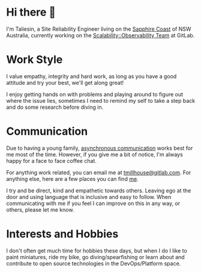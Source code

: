 # Hi there 👋

I'm Taliesin, a Site Reliability Engineer living on the [Sapphire Coast](https://www.sapphirecoast.com.au) of NSW Australia, currently working on the [Scalability::Observability Team](https://handbook.gitlab.com/handbook/engineering/infrastructure/team/scalability/observability) at GitLab.

# Work Style

I value empathy, integrity and hard work, as long as you have a good attitude and try your best, we'll get along great!

I enjoy getting hands on with problems and playing around to figure out where the issue lies, sometimes I need to remind my self to take a step back and do some research before diving in.

# Communication

Due to having a young family, [asynchronous communication](https://handbook.gitlab.com/handbook/company/culture/all-remote/asynchronous) works best for me most of the time. However, if you give me a bit of notice, I'm always happy for a face to face coffee chat.

For anything work related, you can email me at tmillhouse@gitlab.com. For anything else, here are a few places you can find [me](https://millhouse.dev/contact).

I try and be direct, kind and empathetic towards others. Leaving ego at the door and using language that is inclusive and easy to follow. When communicating with me if you feel I can improve on this in any way, or others, please let me know.

# Interests and Hobbies

I don't often get much time for hobbies these days, but when I do I like to paint miniatures, ride my bike, go diving/spearfishing or learn about and contribute to open source technologies in the DevOps/Platform space.

